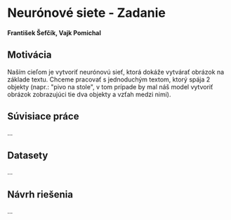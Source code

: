 # Neurónové siete - Zadanie

#### František Šefčík, Vajk Pomichal

## Motivácia

Naším cieľom je vytvoriť neurónovú sieť, ktorá dokáže vytvárať obrázok na základe textu. 
Chceme pracovať s jednoduchým textom, ktorý spája 2 objekty (napr.: "pivo na stole", v tom prípade by mal náš model vytvoriť obrázok zobrazujúci tie dva objekty a vzťah medzi nimi). 

## Súvisiace práce
...

## Datasety 
...

## Návrh riešenia 
...